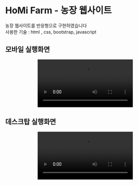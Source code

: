# HoMi Farm - 농장 웹사이트
농장 웹사이트를 반응형으로 구현하였습니다<br/>
사용한 기술 : html , css, bootstrap, javascript




## 모바일 실행화면
<p align="center">
  <video src="https://github.com/Daeun22Chung/html-css/assets/164187336/47209a6f-788e-4c1b-80e2-1f75fc8e4bb0">
</p>


## 데스크탑 실행화면
<p align="center">
  <video src="https://github.com/Daeun22Chung/html-css/assets/164187336/cf2ad5e4-83f1-4c93-8db3-bb77b70d0ab1">
</p>





